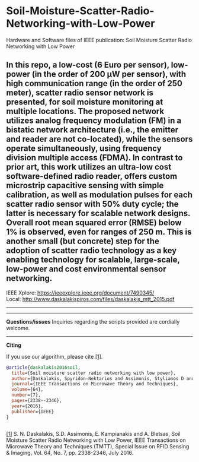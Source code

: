 # Soil-Moisture-Scatter-Radio-Networking-with-Low-Power
Hardware and Software files of  IEEE publication: Soil Moisture Scatter Radio Networking with Low Power



In this repo, a low-cost (6 Euro per sensor), low-power (in the order of 200
µW per sensor), with high communication range (in the order
of 250 meter), scatter radio sensor network is presented, for soil
moisture monitoring at multiple locations. The proposed network
utilizes analog frequency modulation (FM) in a bistatic network
architecture (i.e., the emitter and reader are not co-located), while
the sensors operate simultaneously, using frequency division
multiple access (FDMA). In contrast to prior art, this work
utilizes an ultra-low cost software-defined radio reader, offers
custom microstrip capacitive sensing with simple calibration, as
well as modulation pulses for each scatter radio sensor with
50% duty cycle; the latter is necessary for scalable network
designs. Overall root mean squared error (RMSE) below 1%
is observed, even for ranges of 250 m. This is another small (but
concrete) step for the adoption of scatter radio technology as a
key enabling technology for scalable, large-scale, low-power and
cost environmental sensor networking.
---

IEEE Xplore: https://ieeexplore.ieee.org/document/7490345/ \
Local: http://www.daskalakispiros.com/files/daskalakis_mtt_2015.pdf

---

---
**Questions/issues**
Inquiries regarding the scripts provided are cordially welcome.

---
**Citing**

If you use our algorithm, please cite [[1]](https://ieeexplore.ieee.org/document/7490345/).

```bibtex
@article{daskalakis2016soil,
  title={Soil moisture scatter radio networking with low power},
  author={Daskalakis, Spyridon-Nektarios and Assimonis, Stylianos D and Kampianakis, Eleftherios and Bletsas, Aggelos},
  journal={IEEE Transactions on Microwave Theory and Techniques},
  volume={64},
  number={7},
  pages={2338--2346},
  year={2016},
  publisher={IEEE}
}
 
```


[[1]](https://ieeexplore.ieee.org/document/7490345/) S. N. Daskalakis, S.D. Assimonis, E. Kampianakis and A. Bletsas, Soil Moisture Scatter Radio Networking with Low Power, IEEE Transactions on Microwave Theory and Techniques (TMTT), Special Issue on RFID Sensing & Imaging, Vol. 64, No. 7, pp. 2338-2346, July 2016.
